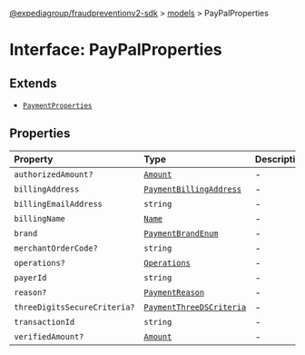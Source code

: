 [@expediagroup/fraudpreventionv2-sdk](../../index.md) > [models](../index.md) > PayPalProperties

# Interface: PayPalProperties

## Extends

- [`PaymentProperties`](PaymentProperties.md)

## Properties

| Property | Type | Description | Inheritance | Source |
| :------ | :------ | :------ | :------ | :------ |
| `authorizedAmount?` | [`Amount`](../classes/Amount.md) | - | [`PaymentProperties`](PaymentProperties.md).`authorizedAmount` | models/Payment.ts:159 |
| `billingAddress` | [`PaymentBillingAddress`](../classes/PaymentBillingAddress.md) | - | [`PaymentProperties`](PaymentProperties.md).`billingAddress` | models/Payment.ts:157 |
| `billingEmailAddress` | `string` | - | [`PaymentProperties`](PaymentProperties.md).`billingEmailAddress` | models/Payment.ts:158 |
| `billingName` | [`Name`](../classes/Name.md) | - | [`PaymentProperties`](PaymentProperties.md).`billingName` | models/Payment.ts:156 |
| `brand` | [`PaymentBrandEnum`](../type-aliases/PaymentBrandEnum.md) | - | [`PaymentProperties`](PaymentProperties.md).`brand` | models/Payment.ts:154 |
| `merchantOrderCode?` | `string` | - | - | models/PayPal.ts:67 |
| `operations?` | [`Operations`](../classes/Operations.md) | - | [`PaymentProperties`](PaymentProperties.md).`operations` | models/Payment.ts:162 |
| `payerId` | `string` | - | - | models/PayPal.ts:65 |
| `reason?` | [`PaymentReason`](../type-aliases/PaymentReason.md) | - | [`PaymentProperties`](PaymentProperties.md).`reason` | models/Payment.ts:155 |
| `threeDigitsSecureCriteria?` | [`PaymentThreeDSCriteria`](../classes/PaymentThreeDSCriteria.md) | - | [`PaymentProperties`](PaymentProperties.md).`threeDigitsSecureCriteria` | models/Payment.ts:161 |
| `transactionId` | `string` | - | - | models/PayPal.ts:66 |
| `verifiedAmount?` | [`Amount`](../classes/Amount.md) | - | [`PaymentProperties`](PaymentProperties.md).`verifiedAmount` | models/Payment.ts:160 |
